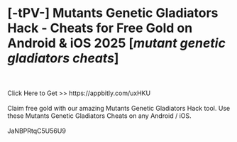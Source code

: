 # [-tPV-] Mutants Genetic Gladiators Hack - Cheats for Free Gold on Android & iOS 2025 [*mutant genetic gladiators cheats*]
<br>
<br>Click Here to Get >> https://appbitly.com/uxHKU

<br>
<br>Claim free gold with our amazing Mutants Genetic Gladiators Hack tool. Use these Mutants Genetic Gladiators Cheats on any Android / iOS.
<br>
<br>JaNBPRtqC5U56U9

